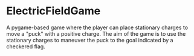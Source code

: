 # ElectricFieldGame
A pygame-based game where the player can place stationary charges to move a "puck" with a positive charge. The aim of the game is to use the stationary charges to maneuver the puck to the goal indicated by a checkered flag.

